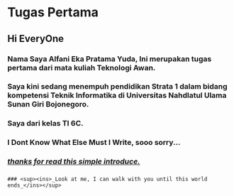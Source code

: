 
# Tugas Pertama
## Hi EveryOne

### Nama Saya Alfani Eka Pratama Yuda, Ini merupakan tugas pertama dari mata kuliah Teknologi Awan.
### Saya kini sedang menempuh pendidikan Strata 1 dalam bidang kompetensi Teknik Informatika di Universitas Nahdlatul Ulama Sunan Giri Bojonegoro.
### Saya dari kelas TI 6C.

### I Dont Know What Else Must I Write, sooo sorry...
### <ins>_thanks for read this simple introduce._</ins>
###
###
###
`### <sup><ins>_Look at me, I can walk with you until this world ends_</ins></sup>`

